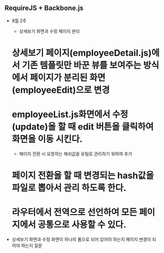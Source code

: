 ## RequireJS + Backbone.js ##

* 8월 2주
  * 상세보기 화면과 수정 페이지 분리
  # 상세보기 페이지(employeeDetail.js)에서 기존 템플릿만 바꾼 뷰를 보여주는 방식에서 페이지가 분리된 화면(employeeEdit)으로 변경
  # employeeList.js화면에서 수정(update)을 할 때 edit 버튼을 클릭하여 화면을 이동 시킨다.

  *  페이지 전환 시 요청하는 해쉬값을 유틸로 관리하기 위하여 추가 
  # 페이지 전환을 할 때 변경되는 hash값을 파일로 뽑아서 관리 하도록 한다. 
  # 라우터에서 전역으로 선언하여 모든 페이지에서 공통으로 사용할 수 있다.

* 상세보기 화면과 수정 화면이 하나의 폼으로 되어 있어야 하는지 페이지 변경이 되어야 하는지 질문   
  











  





 







  





 
